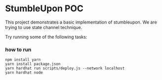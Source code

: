 # StumbleUpon POC

This project demonstrates a basic implementation of stumbleupon. We are trying to use state channel technique.

Try running some of the following tasks:

### how to run

```shell
npm install yarn
yarn install package.json
yarn hardhat run scripts/deploy.js --network localhost
yarn hardhat node
```
